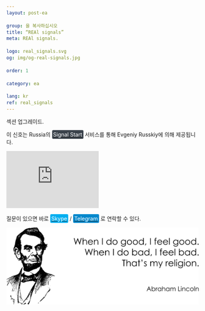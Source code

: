 ```yaml
---
layout: post-ea

group: 을 복사하십시오
title: “REAl signals”
meta: REAl signals.

logo: real_signals.svg
og: img/og-real-signals.jpg

order: 1

category: ea

lang: kr
ref: real_signals
---
```


섹션 업그레이드.

이 신호는 Russia의 <a href="https://www.signalstart.com/analysis/pipspool/50865" target="_blank"><span style="background-color:#3b434c; color:white; padding:3px; border-radius: 3px">Signal Start</span></a> 서비스를 통해 Evgeniy Russkiy에 의해 제공됩니다.
<iframe frameborder="0" width="242" height="150" src="https://www.signalstart.com/ko/widgets/1/50865?colors=578EBE,FFFFFF,004782"></iframe>

질문이 있으면 바로 <a href="skype:chutkoy89?call" target="_blank"><span style="background-color:#00aff0; color:white; padding:3px; border-radius: 3px">Skype</span></a> / <a href="https://t.me/chutkoy" target="_blank"><span style="background-color:#0088cc; color:white; padding:3px; border-radius: 3px">Telegram</span></a> 로 연락할 수 있다.

<a data-fancybox="gallery" href="/img/programming/Lincoln.png"><img src="/img/programming/Lincoln.png" alt=""></a>
